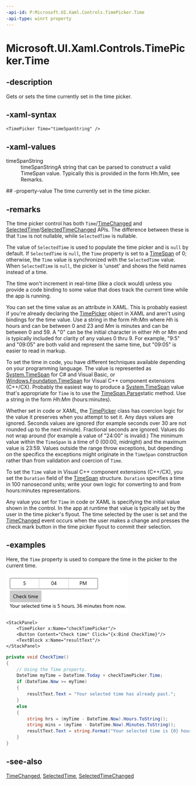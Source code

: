 ```yaml
---
-api-id: P:Microsoft.UI.Xaml.Controls.TimePicker.Time
-api-type: winrt property
---
```


<!-- Property syntax
public Windows.Foundation.TimeSpan Time { get;  set; }
-->

# Microsoft.UI.Xaml.Controls.TimePicker.Time

## -description

Gets or sets the time currently set in the time picker.

## -xaml-syntax

```xaml
<TimePicker Time="timeSpanString" />
```

## -xaml-values

<dl><dt>timeSpanString</dt><dd>timeSpanStringA string that can be parsed to construct a valid TimeSpan value. Typically this is provided in the form Hh:Mm, see Remarks.</dd>
</dl>
## -property-value
The time currently set in the time picker.

## -remarks

The time picker control has both `Time`/[TimeChanged](timepicker_timechanged.md) and [SelectedTime](timepicker_selectedtime.md)/[SelectedTimeChanged](timepicker_selectedtimechanged.md) APIs. The difference between these is that `Time` is not nullable, while `SelectedTime` is nullable.

The value of `SelectedTime` is used to populate the time picker and is `null` by default. If `SelectedTime` is `null`, the `Time` property is set to a [TimeSpan](/dotnet/api/system.timespan?view=dotnet-uwp-10.0&preserve-view=true) of 0; otherwise, the `Time` value is synchronized with the `SelectedTime` value. When `SelectedTime` is `null`, the picker is 'unset' and shows the field names instead of a time.

The time won't increment in real-time (like a clock would) unless you provide a code binding to some value that does track the current time while the app is running.

You can set the time value as an attribute in XAML. This is probably easiest if you're already declaring the [TimePicker](timepicker.md) object in XAML and aren't using bindings for the time value. Use a string in the form *Hh*:*Mm* where *Hh* is hours and can be between 0 and 23 and *Mm* is minutes and can be between 0 and 59. A "0" can be the initial character in either *Hh* or *Mm* and is typically included for clarity of any values 0 thru 9. For example, "9:5" and "09:05" are both valid and represent the same time, but "09:05" is easier to read in markup.

To set the time in code, you have different techniques available depending on your programming language. The value is represented as [System.TimeSpan](/dotnet/api/system.timespan?view=dotnet-uwp-10.0&preserve-view=true) for C# and Visual Basic, or [Windows.Foundation.TimeSpan](/uwp/api/windows.foundation.timespan) for Visual C++ component extensions (C++/CX). Probably the easiest way to produce a [System.TimeSpan](/dotnet/api/system.timespan?view=dotnet-uwp-10.0&preserve-view=true) value that's appropriate for `Time` is to use the [TimeSpan.Parse](/dotnet/api/system.timespan.parse?view=dotnet-uwp-10.0&preserve-view=true)static method. Use a string in the form *Hh*:*Mm* (hours:minutes).

Whether set in code or XAML, the [TimePicker](timepicker.md) class has coercion logic for the value it preserves when you attempt to set it. Any days values are ignored. Seconds values are ignored (for example seconds over 30 are not rounded up to the next minute). Fractional seconds are ignored. Values do not wrap around (for example a value of "24:00" is invalid.) The minimum value within the `TimeSpan` is a time of 0 (00:00, midnight) and the maximum value is 23:59. Values outside the range throw exceptions, but depending on the specifics the exceptions might originate in the `TimeSpan` construction rather than from validation and coercion of `Time`.

To set the `Time` value in Visual C++ component extensions (C++/CX), you set the `Duration` field of the [TimeSpan](/uwp/api/windows.foundation.timespan) structure. `Duration` specifies a time in 100 nanosecond units; write your own logic for converting to and from hours:minutes representations.

Any value you set for `Time` in code or XAML is specifying the initial value shown in the control. In the app at runtime that value is typically set by the user in the time picker's flyout. The time selected by the user is set and the [TimeChanged](timepicker_timechanged.md) event occurs when the user makes a change and presses the check mark button in the time picker flyout to commit their selection.

## -examples

Here, the `Time` property is used to compare the time in the picker to the current time.

![A time picker, button, and text label.](images/date-time/time-picker-check.png)

```xaml
<StackPanel>
    <TimePicker x:Name="checkTimePicker"/>
    <Button Content="Check time" Click="{x:Bind CheckTime}"/>
    <TextBlock x:Name="resultText"/>
</StackPanel>
```

```csharp
private void CheckTime()
{
    // Using the Time property.
    DateTime myTime = DateTime.Today + checkTimePicker.Time;
    if (DateTime.Now >= myTime)
    {
        resultText.Text = "Your selected time has already past.";
    }
    else
    {
        string hrs = (myTime - DateTime.Now).Hours.ToString();
        string mins = (myTime - DateTime.Now).Minutes.ToString();
        resultText.Text = string.Format("Your selected time is {0} hours, {1} minutes from now.", hrs, mins);
    }
}
```

## -see-also

[TimeChanged](timepicker_timechanged.md), [SelectedTime](timepicker_selectedtime.md), [SelectedTimeChanged](timepicker_selectedtimechanged.md)
